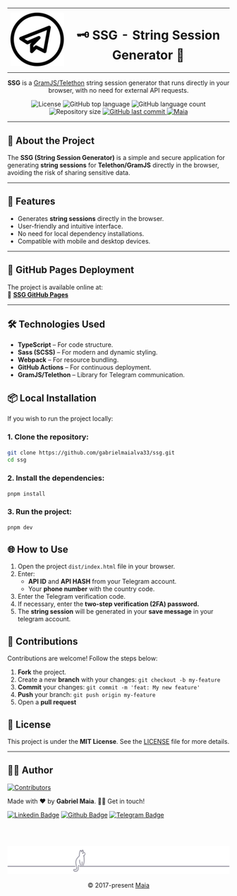 <table style="width:100%" align="center" border="0">
  <tr align="center">
    <td><img src=".github/assets/telegram.png" alt="PalWeed" width="200"></td>
    <td><h1>🗝 SSG - String Session Generator 🔗</h1></td>
  </tr>
</table>

<p align="center">
  <strong>SSG</strong> is a <a href="https://docs.telethon.dev/en/stable/">GramJS/Telethon</a> string session generator that runs directly in your browser, with no need for external API requests.
</p>

<p align="center">
  <img src="https://img.shields.io/github/license/gabrielmaialva33/ssg?color=00b8d3?style=flat&logo=appveyor" alt="License" />
  <img src="https://img.shields.io/github/languages/top/gabrielmaialva33/ssg?style=flat&logo=appveyor" alt="GitHub top language" >
  <img src="https://img.shields.io/github/languages/count/gabrielmaialva33/ssg?style=flat&logo=appveyor" alt="GitHub language count" >
  <img src="https://img.shields.io/github/repo-size/gabrielmaialva33/ssg?style=flat&logo=appveyor" alt="Repository size" >
  <a href="https://github.com/gabrielmaialva33/ssg/commits/master">
    <img src="https://img.shields.io/github/last-commit/gabrielmaialva33/ssg?style=flat&logo=appveyor" alt="GitHub last commit" >
    <img src="https://img.shields.io/badge/made%20by-Maia-15c3d6?style=flat&logo=appveyor" alt="Maia" >  
  </a>
</p>

---

## **📖 About the Project**

The **SSG (String Session Generator)** is a simple and secure application for generating **string sessions** for
**Telethon/GramJS** directly in the browser, avoiding the risk of sharing sensitive data.

---

## **🌟 Features**

- Generates **string sessions** directly in the browser.
- User-friendly and intuitive interface.
- No need for local dependency installations.
- Compatible with mobile and desktop devices.

---

## **🚀 GitHub Pages Deployment**

The project is available online at:  
🔗 **[SSG GitHub Pages](https://gabrielmaialva33.github.io/ssg/)**

---

## **🛠️ Technologies Used**

- **TypeScript** – For code structure.
- **Sass (SCSS)** – For modern and dynamic styling.
- **Webpack** – For resource bundling.
- **GitHub Actions** – For continuous deployment.
- **GramJS/Telethon** – Library for Telegram communication.

## **📦 Local Installation**

If you wish to run the project locally:

### **1. Clone the repository:**

```bash
git clone https://github.com/gabrielmaialva33/ssg.git
cd ssg
```

### **2. Install the dependencies:**

```bash
pnpm install
```

### **3. Run the project:**

```bash
pnpm dev
```

## **🌐 How to Use**

1. Open the project `dist/index.html` file in your browser.
2. Enter:
    - **API ID** and **API HASH** from your Telegram account.
    - Your **phone number** with the country code.
3. Enter the Telegram verification code.
4. If necessary, enter the **two-step verification (2FA) password.**
5. The **string session** will be generated in your **save message** in your telegram account.

## **🚧 Contributions**

Contributions are welcome! Follow the steps below:

1. **Fork** the project.
2. Create a new **branch** with your changes: `git checkout -b my-feature`
3. **Commit** your changes: `git commit -m 'feat: My new feature'`
4. **Push** your branch: `git push origin my-feature`
5. Open a **pull request**

## **📝 License**

This project is under the **MIT License**. See the [LICENSE](LICENSE) file for more details.

---

## **👨‍💻 Author**

[![Contributors](https://contrib.nn.ci/api?repo=gabrielmaialva33/flora-music-bot&radius=100)](https://github.com/gabrielmaialva33/ssg/graphs/contributors)

Made with ❤️ by **Gabriel Maia**. 👋🏽 Get in touch!

[![Linkedin Badge](https://img.shields.io/badge/-Gabriel_Maia-blue?style=flat&logo=Linkedin&logoColor=white&link=https://www.linkedin.com/in/maia-gabriel-183984239/)](https://www.linkedin.com/in/maia-gabriel-183984239/)
[![Github Badge](https://img.shields.io/badge/-gabrielmaialva33-000?style=flat&logo=Github&logoColor=white&link=https://github.com/gabrielmaialva33/)](https://github.com/gabrielmaialva33/)
[![Telegram Badge](https://img.shields.io/badge/-@mrootx-0088cc?style=flat&logo=Telegram&logoColor=white&link=https://t.me/mrootx)](https://t.me/mrootx)

<br/>
<br/>

<p align="center"><img src="https://raw.githubusercontent.com/gabrielmaialva33/gabrielmaialva33/master/assets/gray0_ctp_on_line.svg?sanitize=true" /></p>
<p align="center">&copy; 2017-present <a href="https://github.com/gabrielmaialva33/" target="_blank">Maia</a>